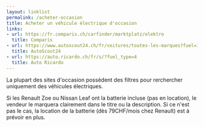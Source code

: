 ```yaml
---
layout: linklist
permalink: /acheter-occasion
title: Acheter un véhicule électrique d'occasion
links:
- url: https://fr.comparis.ch/carfinder/marktplatz/elektro
  title: Comparis
- url: https://www.autoscout24.ch/fr/voitures/toutes-les-marques?fuel=16&st=1&vehtyp=10
  title: AutoScout24
- url: https://auto.ricardo.ch/fr/s/?fuel_type=4
  title: Auto Ricardo
---
```


La plupart des sites d'occasion possèdent des filtres pour rerchercher uniquement des véhicules électriques.

Si les Renault Zoe ou Nissan Leaf ont la batterie incluse (pas en location), le vendeur le marquera clairement dans le titre ou la description.
Si ce n'est pas le cas, la location de la batterie (dès 79CHF/mois chez Renault) est à prévoir en plus.
